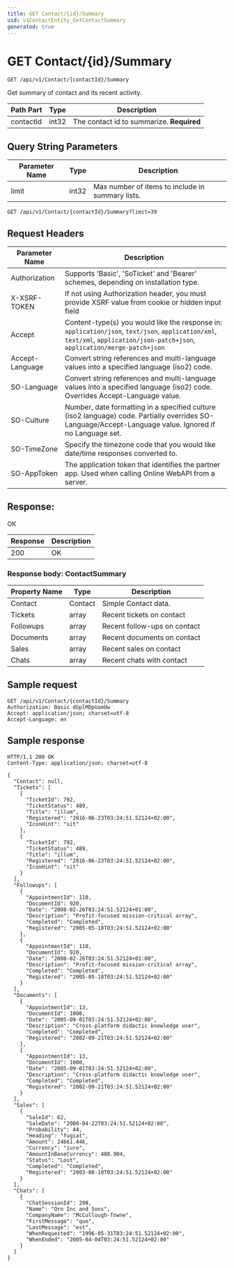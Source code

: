 ```yaml
---
title: GET Contact/{id}/Summary
uid: v1ContactEntity_GetContactSummary
generated: true
---
```


# GET Contact/{id}/Summary

```http
GET /api/v1/Contact/{contactId}/Summary
```

Get summary of contact and its recent activity.






| Path Part | Type | Description |
|-----------|------|-------------|
| contactId | int32 | The contact id to summarize. **Required** |


## Query String Parameters

| Parameter Name | Type |  Description |
|----------------|------|--------------|
| limit | int32 |  Max number of items to include in summary lists. |

```http
GET /api/v1/Contact/{contactId}/Summary?limit=39
```


## Request Headers

| Parameter Name | Description |
|----------------|-------------|
| Authorization  | Supports 'Basic', 'SoTicket' and 'Bearer' schemes, depending on installation type. |
| X-XSRF-TOKEN   | If not using Authorization header, you must provide XSRF value from cookie or hidden input field |
| Accept         | Content-type(s) you would like the response in: `application/json`, `text/json`, `application/xml`, `text/xml`, `application/json-patch+json`, `application/merge-patch+json` |
| Accept-Language | Convert string references and multi-language values into a specified language (iso2) code. |
| SO-Language | Convert string references and multi-language values into a specified language (iso2) code. Overrides Accept-Language value. |
| SO-Culture | Number, date formatting in a specified culture (iso2 language) code. Partially overrides SO-Language/Accept-Language value. Ignored if no Language set. |
| SO-TimeZone | Specify the timezone code that you would like date/time responses converted to. |
| SO-AppToken | The application token that identifies the partner app. Used when calling Online WebAPI from a server. |


## Response:

OK

| Response | Description |
|----------------|-------------|
| 200 | OK |

### Response body: ContactSummary

| Property Name | Type |  Description |
|----------------|------|--------------|
| Contact | Contact | Simple Contact data. |
| Tickets | array | Recent tickets on contact |
| Followups | array | Recent follow-ups on contact |
| Documents | array | Recent documents on contact |
| Sales | array | Recent sales on contact |
| Chats | array | Recent chats with contact |

## Sample request

```http!
GET /api/v1/Contact/{contactId}/Summary
Authorization: Basic dGplMDpUamUw
Accept: application/json; charset=utf-8
Accept-Language: en
```

## Sample response

```http_
HTTP/1.1 200 OK
Content-Type: application/json; charset=utf-8

{
  "Contact": null,
  "Tickets": [
    {
      "TicketId": 792,
      "TicketStatus": 489,
      "Title": "illum",
      "Registered": "2016-06-23T03:24:51.52124+02:00",
      "IconHint": "sit"
    },
    {
      "TicketId": 792,
      "TicketStatus": 489,
      "Title": "illum",
      "Registered": "2016-06-23T03:24:51.52124+02:00",
      "IconHint": "sit"
    }
  ],
  "Followups": [
    {
      "AppointmentId": 110,
      "DocumentId": 920,
      "Date": "2008-02-26T03:24:51.52124+01:00",
      "Description": "Profit-focused mission-critical array",
      "Completed": "Completed",
      "Registered": "2005-05-18T03:24:51.52124+02:00"
    },
    {
      "AppointmentId": 110,
      "DocumentId": 920,
      "Date": "2008-02-26T03:24:51.52124+01:00",
      "Description": "Profit-focused mission-critical array",
      "Completed": "Completed",
      "Registered": "2005-05-18T03:24:51.52124+02:00"
    }
  ],
  "Documents": [
    {
      "AppointmentId": 13,
      "DocumentId": 1000,
      "Date": "2005-09-01T03:24:51.52124+02:00",
      "Description": "Cross-platform didactic knowledge user",
      "Completed": "Completed",
      "Registered": "2002-09-21T03:24:51.52124+02:00"
    },
    {
      "AppointmentId": 13,
      "DocumentId": 1000,
      "Date": "2005-09-01T03:24:51.52124+02:00",
      "Description": "Cross-platform didactic knowledge user",
      "Completed": "Completed",
      "Registered": "2002-09-21T03:24:51.52124+02:00"
    }
  ],
  "Sales": [
    {
      "SaleId": 62,
      "SaleDate": "2000-04-22T03:24:51.52124+02:00",
      "Probability": 44,
      "Heading": "fugiat",
      "Amount": 24661.446,
      "Currency": "iure",
      "AmountInBaseCurrency": 488.904,
      "Status": "Lost",
      "Completed": "Completed",
      "Registered": "2003-08-10T03:24:51.52124+02:00"
    }
  ],
  "Chats": [
    {
      "ChatSessionId": 298,
      "Name": "Orn Inc and Sons",
      "CompanyName": "McCullough-Towne",
      "FirstMessage": "quo",
      "LastMessage": "est",
      "WhenRequested": "1996-05-31T03:24:51.52124+02:00",
      "WhenEnded": "2005-04-04T03:24:51.52124+02:00"
    }
  ]
}
```